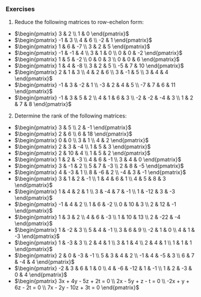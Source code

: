 ---
---

### Exercises

1. Reduce the following matrices to row-echelon form:
  - $\begin{pmatrix} 3 & 2 \\ 1 & 0 \end{pmatrix}$
  - $\begin{pmatrix} -1 & 3 \\ 4 & 6 \\ -2 & 1 \end{pmatrix}$
  - $\begin{pmatrix} 1 & 6 & -7 \\ 3 & 2 & 5 \end{pmatrix}$
  - $\begin{pmatrix} -1 & -1 & 4 \\ 3 & 1 & 0 \\ 0 & 0 & -2 \end{pmatrix}$
  - $\begin{pmatrix} 1 & 5 & -2 \\ 0 & 0 & 3 \\ 0 & 0 & 6 \end{pmatrix}$
  - $\begin{pmatrix} 1 & 4 & -8 \\ 3 & 2 & 5 \\ -5 & 7 & 10 \end{pmatrix}$
  - $\begin{pmatrix} 2 & 1 & 3 \\ 4 & 2 & 6 \\ 3 & -1 & 5 \\ 3 & 4 & 4 \end{pmatrix}$
  - $\begin{pmatrix} -1 & 3 & -2 & 1 \\ -3 & 2 & 4 & 5 \\ -7 & 7 & 6 & 11 \end{pmatrix}$
  - $\begin{pmatrix} -1 & 3 & 5 & 2 \\ 4 & 1 & 6 & 3 \\ -2 & -2 & -4 & 3 \\ 1 & 2 & 7 & 8 \end{pmatrix}$

2. Determine the rank of the following matrices:
  - $\begin{pmatrix} 3 & 5 \\ 2 & -1 \end{pmatrix}$
  - $\begin{pmatrix} 2 & 6 \\ 6 & 18 \end{pmatrix}$
  - $\begin{pmatrix} 0 & 0 \\ 3 & 1 \\ 4 & 2 \end{pmatrix}$
  - $\begin{pmatrix} 2 & 3 & -4 \\ 1 & 5 & 3 \end{pmatrix}$
  - $\begin{pmatrix} 2 & 10 & 4 \\ 1 & 5 & 2 \end{pmatrix}$
  - $\begin{pmatrix} 1 & 2 & -3 \\ 4 & 6 & -1 \\ 3 & 4 & 0 \end{pmatrix}$
  - $\begin{pmatrix} 3 & -1 & 2 \\ 5 & 7 & -3 \\ 2 & 8 & -5 \end{pmatrix}$
  - $\begin{pmatrix} 4 & -3 & 1 \\ 8 & -6 & 2 \\ -4 & 3 & -1 \end{pmatrix}$
  - $\begin{pmatrix} 3 & 1 & 2 & -1 \\ 1 & 4 & 6 & 1 \\ 4 & 5 & 8 & 3 \end{pmatrix}$
  - $\begin{pmatrix} 1 & 4 & 2 & 1 \\ 3 & -4 & 7 & -1 \\ 1 & -12 & 3 & -3 \end{pmatrix}$
  - $\begin{pmatrix} -1 & 4 & 2 \\ 1 & 6 & -2 \\ 0 & 10 & 3 \\ 2 & 12 & -1 \end{pmatrix}$
  - $\begin{pmatrix} 1 & 3 & 2 \\ 4 & 6 & -3 \\ 1 & 10 & 13 \\ 2 & -22 & -4 \end{pmatrix}$
  - $\begin{pmatrix} 1 & -2 & 3 \\ 5 & 4 & -1 \\ 3 & 6 & 9 \\ -2 & 1 & 0 \\ 4 & 1 & -3 \end{pmatrix}$
  - $\begin{pmatrix} 1 & -3 & 3 \\ 2 & 4 & 1 \\ 3 & 1 & 4 \\ 2 & 4 & 1 \\ 1 & 1 & 1 \end{pmatrix}$
  - $\begin{pmatrix} 2 & 0 & -3 & -1 \\ 5 & 3 & 4 & 2 \\ -1 & 4 & -5 & 3 \\ 6 & 7 & -4 & 4 \end{pmatrix}$
  - $\begin{pmatrix} -2 & 3 & 6 & 1 & 0 \\ 4 & -6 & -12 & 1 & -1 \\ 1 & 2 & -3 & 0 & 4 \end{pmatrix}$
  - $\begin{pmatrix} 3x + 4y - 5z + 2t = 0 \\ 2x - 5y + z - t = 0 \\ -2x + y + 6z - 2t = 0 \\ 7x - 2y - 10z + 3t = 0 \end{pmatrix}$